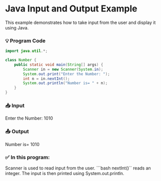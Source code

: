 # Java Input and Output Example

This example demonstrates how to take input from the user and display it using Java.

### 💡 Program Code
```java
import java.util.*;

class Number {
    public static void main(String[] args) {
        Scanner in = new Scanner(System.in);
        System.out.print("Enter the Number: ");
        int n = in.nextInt();
        System.out.println("Number is= " + n);
    }
}
```
### 📥 Input
Enter the Number: 1010

### 📤 Output
Number is= 1010

### ✅ In this program:
Scanner is used to read input from the user.
```bash nextInt()`` reads an integer.
The input is then printed using System.out.println.
